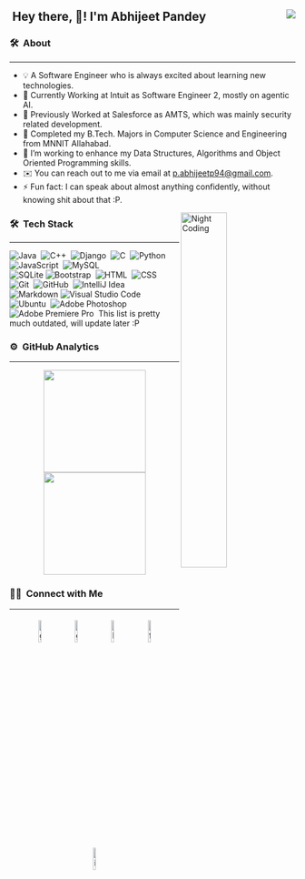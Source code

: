 ## &nbsp;Hey there, 👋! I'm Abhijeet Pandey <img align="right" src="https://visitor-badge.glitch.me/badge?page_id=abhijeetp94.abhijeetp94" />

### 🛠 &nbsp;About
<hr>

- 💡 A Software Engineer who is always excited about learning new technologies.
- 🔭 Currently Working at Intuit as Software Engineer 2, mostly on agentic AI.
- 🔭 Previously Worked at Salesforce as AMTS, which was mainly security related development.
- 🔭 Completed my B.Tech. Majors in Computer Science and Engineering from MNNIT Allahabad. 
- 🌱 I’m working to enhance my Data Structures, Algorithms and Object Oriented Programming skills.
- ✉️ You can reach out to me via email at p.abhijeetp94@gmail.com.
- ⚡ Fun fact: I can speak about almost anything confidently, without knowing shit about that :P.
<!-- 
- 👯 I’m looking to collaborate on ...
- 🤔 I’m looking for help with ...
- 💬 Ask me about ...
- 📫 How to reach me: ...
- 😄 Pronouns: ...
- ⚡ Fun fact: ... -->


<img alt="Night Coding" src="https://media.giphy.com/media/13HgwGsXF0aiGY/giphy.gif" height="40%" width="40%" align="right"/>

### 🛠 &nbsp;Tech Stack
<hr>

![Java](https://img.shields.io/badge/-Java-05122A?style=flat&logo=Java&logoColor=FFA518)&nbsp;
![C++](https://img.shields.io/badge/-C++-05122A?style=flat&logo=C%2B%2B&logoColor=00599C)&nbsp;
![Django](https://img.shields.io/badge/-Django-05122A?style=flat&logo=django&logoColor=brightgreen)&nbsp;
![C](https://img.shields.io/badge/-C-05122A?style=flat&logo=C&logoColor=A8B9CC)&nbsp;
![Python](https://img.shields.io/badge/-Python-05122A?style=flat&logo=python)&nbsp;
![JavaScript](https://img.shields.io/badge/-JavaScript-05122A?style=flat&logo=javascript)&nbsp;
![MySQL](https://img.shields.io/badge/-MySQL-05122A?style=flat&logo=mysql)\
![SQLite](https://img.shields.io/badge/-SQLite-05122A?style=flat&logo=sqlite)
![Bootstrap](https://img.shields.io/badge/-Bootstrap-05122A?style=flat&logo=bootstrap&logoColor=563D7C)&nbsp;
![HTML](https://img.shields.io/badge/-HTML-05122A?style=flat&logo=HTML5)&nbsp;
![CSS](https://img.shields.io/badge/-CSS-05122A?style=flat&logo=CSS3&logoColor=1572B6)&nbsp;
![Git](https://img.shields.io/badge/-Git-05122A?style=flat&logo=git)&nbsp;
![GitHub](https://img.shields.io/badge/-GitHub-05122A?style=flat&logo=github)&nbsp;
![IntelliJ Idea](https://img.shields.io/badge/-IntelliJ%20Idea-05122A?style=flat&logo=IntelliJIdea&logoColor=lightgray)\
![Markdown](https://img.shields.io/badge/-Markdown-05122A?style=flat&logo=markdown)
![Visual Studio Code](https://img.shields.io/badge/-Visual%20Studio%20Code-05122A?style=flat&logo=visual-studio-code&logoColor=007ACC)&nbsp;
![Ubuntu](https://img.shields.io/badge/-Linux-05122A?style=flat&logo=kalilinux)&nbsp;
![Adobe Photoshop](https://img.shields.io/badge/-Adobe%20Photoshop-05122A?style=flat&logo=adobephotoshop)&nbsp;
![Adobe Premiere Pro](https://img.shields.io/badge/-Adobe%20Premiere%20Pro-05122A?style=flat&logo=adobepremierepro)&nbsp;
This list is pretty much outdated, will update later :P

### ⚙️ &nbsp;GitHub Analytics
<hr>

<p align="center">
<a href="https://github.com/abhijeetp94">
  <img height="180em" src="https://github-readme-stats-eight-theta.vercel.app/api?username=abhijeetp94&show_icons=true&theme=algolia&include_all_commits=true&count_private=true"/>
  <img height="180em" src="https://github-readme-stats-eight-theta.vercel.app/api/top-langs/?username=abhijeetp94&layout=compact&langs_count=8&theme=algolia"/>
</a>
</p>


### 🤝🏻 &nbsp;Connect with Me
<hr>

<p align="center">
	<a href="mailto:p.abhijeetp94@gmail.com"><img alt="github" width="10%" style="padding:5px" src="https://img.icons8.com/clouds/100/000000/gmail.png"/></a>
	<a href="https://github.com/abhijeetp94"><img alt="github" width="10%" style="padding:5px" src="https://img.icons8.com/clouds/100/000000/github.png"/></a>
	<a href="https://www.linkedin.com/in/abhijeetp94"><img alt="linkedin" width="10%" style="padding:5px" src="https://img.icons8.com/clouds/100/000000/linkedin.png"/></a>
	<a href="https://www.facebook.com/p.abhijeetp94"><img alt="facebook" width="10%" style="padding:5px" src="https://img.icons8.com/clouds/100/000000/facebook-new.png"/></a>
	<a href="https://www.instagram.com/pandeyabhijeet/"><img alt="instagram" width="10%" style="padding:5px" src="https://img.icons8.com/clouds/100/000000/instagram.png"/></a>
</p>
